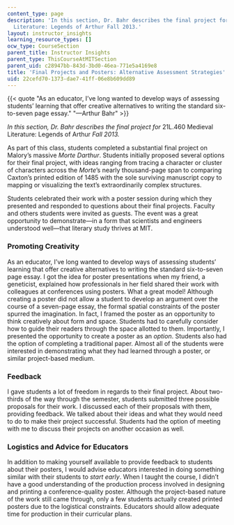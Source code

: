 ```yaml
---
content_type: page
description: 'In this section, Dr. Bahr describes the final project for 21L.460 Medieval
  Literature: Legends of Arthur Fall 2013.'
layout: instructor_insights
learning_resource_types: []
ocw_type: CourseSection
parent_title: Instructor Insights
parent_type: ThisCourseAtMITSection
parent_uid: c28947bb-843d-3bd0-46ea-771e5a4169e8
title: 'Final Projects and Posters: Alternative Assessment Strategies'
uid: 22cefd70-1373-dae7-41ff-06e8b609dd89
---
```


{{< quote "As an educator, I’ve long wanted to develop ways of assessing students’ learning that offer creative alternatives to writing the standard six-to-seven page essay." "—Arthur Bahr" >}}

_In this section, Dr. Bahr describes the final project for_ 21L.460 Medieval Literature: Legends of Arthur _Fall 2013._

As part of this class, students completed a substantial final project on Malory’s massive _Morte Darthur_. Students initially proposed several options for their final project, with ideas ranging from tracing a character or cluster of characters across the _Morte_’s nearly thousand-page span to comparing Caxton’s printed edition of 1485 with the sole surviving manuscript copy to mapping or visualizing the text’s extraordinarily complex structures.

Students celebrated their work with a poster session during which they presented and responded to questions about their final projects. Faculty and others students were invited as guests. The event was a great opportunity to demonstrate—in a form that scientists and engineers understood well—that literary study thrives at MIT.

### Promoting Creativity

As an educator, I’ve long wanted to develop ways of assessing students’ learning that offer creative alternatives to writing the standard six-to-seven page essay. I got the idea for poster presentations when my friend, a geneticist, explained how professionals in her field shared their work with colleagues at conferences using posters. What a great model! Although creating a poster did not allow a student to develop an argument over the course of a seven-page essay, the formal spatial constraints of the poster spurred the imagination. In fact, I framed the poster as an opportunity to think creatively about form and space. Students had to carefully consider how to guide their readers through the space allotted to them. Importantly, I presented the opportunity to create a poster as an _option_. Students also had the option of completing a traditional paper. Almost all of the students were interested in demonstrating what they had learned through a poster, or similar project-based medium.

### Feedback

I gave students a lot of freedom in regards to their final project. About two-thirds of the way through the semester, students submitted three possible proposals for their work. I discussed each of their proposals with them, providing feedback. We talked about their ideas and what they would need to do to make their project successful. Students had the option of meeting with me to discuss their projects on another occasion as well.

### Logistics and Advice for Educators

In addition to making yourself available to provide feedback to students about their posters, I would advise educators interested in doing something similar with their students to _start early_. When I taught the course, I didn’t have a good understanding of the production process involved in designing and printing a conference-quality poster. Although the project-based nature of the work still came through, only a few students actually created printed posters due to the logistical constraints. Educators should allow adequate time for production in their curricular plans.